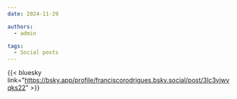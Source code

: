 ```yaml
---
date: 2024-11-29

authors:
  - admin

tags:
  - Social posts
---
```

{{< bluesky link="https://bsky.app/profile/franciscorodrigues.bsky.social/post/3lc3vjwvqks22" >}}
